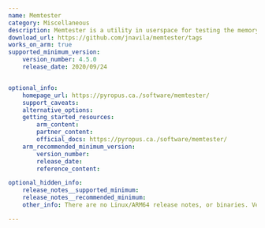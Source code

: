 ```yaml
---
name: Memtester
category: Miscellaneous
description: Memtester is a utility in userspace for testing the memory subsystem for faults. Memtester can be made to test memory starting at a particular physical address.
download_url: https://github.com/jnavila/memtester/tags
works_on_arm: true
supported_minimum_version:
    version_number: 4.5.0
    release_date: 2020/09/24


optional_info:
    homepage_url: https://pyropus.ca./software/memtester/
    support_caveats:
    alternative_options:
    getting_started_resources:
        arm_content:
        partner_content:
        official_docs: https://pyropus.ca./software/memtester/
    arm_recommended_minimum_version:
        version_number:
        release_date:
        reference_content:

optional_hidden_info:
    release_notes__supported_minimum:
    release_notes__recommended_minimum:
    other_info: There are no Linux/ARM64 release notes, or binaries. Version 4.5.0 can be built with make on Neoverse N1. Prior to version 4.5.0, build fails on both x86_64 and ARM64.

---
```

